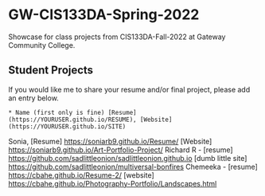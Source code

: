 # GW-CIS133DA-Spring-2022

Showcase for class projects from CIS133DA-Fall-2022 at Gateway Community College.

## Student Projects

If you would like me to share your resume and/or final project, please add an entry below.

    * Name (first only is fine) [Resume](https://YOURUSER.github.io/RESUME), [Website](https://YOURUSER.github.io/SITE)
Sonia, [Resume] https://soniarb9.github.io/Resume/ [Website] https://soniarb9.github.io/Art-Portfolio-Project/
Richard R - [resume] https://github.com/sadlittleonion/sadlittleonion.github.io [dumb little site] https://github.com/sadlittleonion/multiversal-bonfires
Chemeeka - [resume] https://cbahe.github.io/Resume-2/ [website] https://cbahe.github.io/Photography-Portfolio/Landscapes.html
